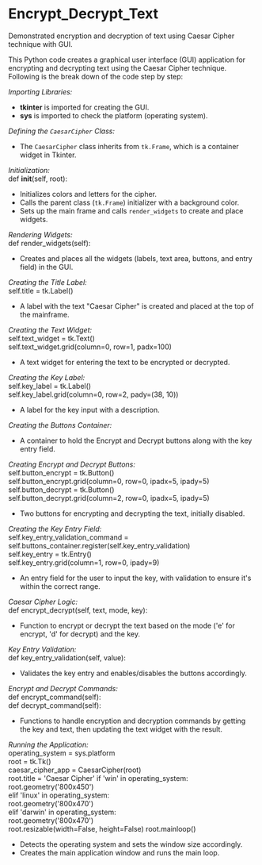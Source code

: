 # Encrypt_Decrypt_Text
Demonstrated encryption and decryption of text using Caesar Cipher technique with GUI.<br>

This Python code creates a graphical user interface (GUI) application for encrypting and decrypting text using the Caesar Cipher technique. Following is the break down of the code step by step:<br>

*Importing Libraries:*<br>
- **tkinter** is imported for creating the GUI.
- **sys** is imported to check the platform (operating system).<br>

*Defining the `CaesarCipher` Class:*<br>
- The `CaesarCipher` class inherits from `tk.Frame`, which is a container widget in Tkinter.<br>

*Initialization:*<br>
def __init__(self, root):
- Initializes colors and letters for the cipher.
- Calls the parent class (`tk.Frame`) initializer with a background color.
- Sets up the main frame and calls `render_widgets` to create and place widgets.<br>

*Rendering Widgets:*<br>
def render_widgets(self):
- Creates and places all the widgets (labels, text area, buttons, and entry field) in the GUI.<br>

*Creating the Title Label:*<br>
self.title = tk.Label()
- A label with the text "Caesar Cipher" is created and placed at the top of the mainframe.<br>

*Creating the Text Widget:*<br>
self.text_widget = tk.Text()<br>
self.text_widget.grid(column=0, row=1, padx=100)
- A text widget for entering the text to be encrypted or decrypted.<br>

*Creating the Key Label:*<br>
self.key_label = tk.Label()<br>
self.key_label.grid(column=0, row=2, pady=(38, 10))
- A label for the key input with a description.<br>

*Creating the Buttons Container:*<br>
- A container to hold the Encrypt and Decrypt buttons along with the key entry field.<br>

*Creating Encrypt and Decrypt Buttons:*<br>
self.button_encrypt = tk.Button()<br>
self.button_encrypt.grid(column=0, row=0, ipadx=5, ipady=5)<br>
self.button_decrypt = tk.Button()<br>
self.button_decrypt.grid(column=2, row=0, ipadx=5, ipady=5)<br>
- Two buttons for encrypting and decrypting the text, initially disabled.<br>

*Creating the Key Entry Field:*<br>
self.key_entry_validation_command = self.buttons_container.register(self.key_entry_validation)<br>
self.key_entry = tk.Entry()<br>
self.key_entry.grid(column=1, row=0, ipady=9)<br>
- An entry field for the user to input the key, with validation to ensure it's within the correct range.<br>

*Caesar Cipher Logic:*<br>
def encrypt_decrypt(self, text, mode, key):
- Function to encrypt or decrypt the text based on the mode ('e' for encrypt, 'd' for decrypt) and the key.<be>

*Key Entry Validation:*<br>
def key_entry_validation(self, value):
- Validates the key entry and enables/disables the buttons accordingly.<br>

*Encrypt and Decrypt Commands:*<br>
def encrypt_command(self):<br>
def decrypt_command(self):
- Functions to handle encryption and decryption commands by getting the key and text, then updating the text widget with the result.<br>

*Running the Application:*<br>
operating_system = sys.platform<br>
root = tk.Tk()<br>
caesar_cipher_app = CaesarCipher(root)<br>
root.title = 'Caesar Cipher'
if 'win' in operating_system:<br>
    root.geometry('800x450')<br>
elif 'linux' in operating_system:<br>
    root.geometry('800x470')<br>
elif 'darwin' in operating_system:   <br>
    root.geometry('800x470')<br>
root.resizable(width=False, height=False)
root.mainloop()
- Detects the operating system and sets the window size accordingly.
- Creates the main application window and runs the main loop.
